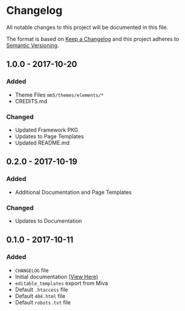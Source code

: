 # Changelog
All notable changes to this project will be documented in this file.

The format is based on [Keep a Changelog](http://keepachangelog.com/en/1.0.0/)
and this project adheres to [Semantic Versioning](http://semver.org/spec/v2.0.0.html).

## 1.0.0 - 2017-10-20
### Added
- Theme Files `mm5/themes/elements/*`
- CREDITS.md

### Changed
- Updated Framework PKG
- Updates to Page Templates
- Updated README.md

## 0.2.0 - 2017-10-19
### Added
- Additional Documentation and Page Templates

### Changed
- Updates to Documentation

## 0.1.0 - 2017-10-11
### Added
- `CHANGELOG` file
- Initial documentation [(View Here)](https://docs.miva.com/elements/index.html)
- `editable_templates` export from Miva
- Default `.htaccess` file
- Default `404.html` file
- Default `robots.txt` file
